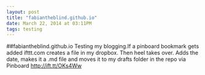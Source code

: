 ```yaml
---
layout: post
title: "fabiantheblind.github.io"
date: March 22, 2014 at 03:11PM
tags: testing
---
```

##fabiantheblind.github.io
Testing my blogging.If a  pinboard bookmark gets added ifttt.com creates a file in my dropbox. Then heel takes over. Adds the date, makes it a .md file and moves it to my drafts folder in the repo
via Pinboard http://ift.tt/OKs4Ww 
